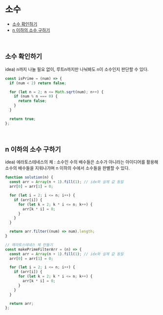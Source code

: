 # 소수
- [소수 확인하기](#소수-확인하기)
- [n 이하의 소수 구하기](#n-이하의-소수-구하기)

<br>

## **소수 확인하기**

idea) n까지 나눌 필요 없이, 루트n까지만 나눠봐도 n이 소수인지 판단할 수 있다.

```js
const isPrime = (num) => {
  if (num < 2) return false;

  for (let n = 2; n <= Math.sqrt(num); n++) {
    if (num % n === 0) {
      return false;
    }
  }

  return true;
};
```

<br>

## **n 이하의 소수 구하기**

idea) 에라토스테네스의 체
: 소수인 수의 배수들은 소수가 아니라는 아이디어를 활용해 소수의 배수들을 지워나가며 n 이하의 수에서 소수들을 판별할 수 있다.

```js
function solution(n) {
  const arr = Array(n + 1).fill(1); // idx와 실제 값 동일
  arr[0] = arr[1] = 0;

  for (let i = 2; i <= n; i++) {
    if (arr[i]) {
      for (let k = 2; k * i <= n; k++) {
        arr[k * i] = 0;
      }
    }
  }

  return arr.filter((num) => num).length;
}
```



```js
// 에라토스테네스 체 만들기
const makePrimeFilterArr = (n) => {
  const arr = Array(n + 1).fill(1); // idx와 실제 값 동일
  arr[0] = arr[1] = 0;

  for (let i = 2; i <= n; i++) {
    if (arr[i]) {
      for (let k = 2; k * i <= n; k++) {
        arr[k * i] = 0;
      }
    }
  }

  return arr;
};
```

